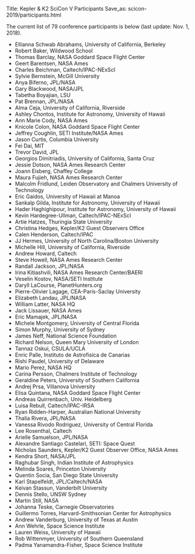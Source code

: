 Title: Kepler & K2 SciCon V Participants
Save_as: scicon-2019/participants.html

The current list of 79 conference participants is below (last update: Nov. 1, 2018).

* Ellianna Schwab Abrahams, University of California, Berkeley
* Robert Baker, Wildwood School
* Thomas Barclay, NASA Goddard Space Flight Center
* Geert Barentsen, NASA Ames
* Charles Beichman, Caltech/IPAC-NExScI
* Sylvie Bernstein, McGill University
* Anya Biferno, JPL/NASA
* Gary Blackwood, NASA/JPL
* Tabetha Boyajian, LSU
* Pat Brennan, JPL/NASA
* Alma Ceja, University of California, Riverside
* Ashley Chontos, Institute for Astronomy, University of Hawaii
* Ann Marie Cody, NASA Ames
* Knicole Colon, NASA Goddard Space Flight Center
* Jeffrey Coughlin, SETI Institute/NASA Ames
* Jason Curtis, Columbia University
* Fei Dai, MIT
* Trevor David, JPL
* Georgios Dimitriadis, University of California, Santa Cruz
* Jessie Dotson, NASA Ames Research Center
* Joann Eisberg, Chaffey College
* Maura Fujieh, NASA Ames Research Center
* Malcolm Fridlund, Leiden Observatory and Chalmers University of Technology
* Eric Gaidos, University of Hawaii at Manoa
* Sankalp Gilda, Institute for Astronomy, University of Hawaii
* Hader Haghighipour, Institute for Astronomy, University of Hawaii
* Kevin Hardegree-Ullman, Caltech/IPAC-NExScI
* Artie Hatzes, Thuringia State University
* Christina Hedges, Kepler/K2 Guest Observers Office	
* Calen Henderson, Caltech/IPAC
* JJ Hermes, University of North Carolina/Boston University	
* Michelle Hill, University of California, Riverside	
* Andrew Howard, Caltech	
* Steve Howell, NASA Ames Research Center
* Randall Jackson, JPL/NASA
* Irina Kitiashvili, NASA Ames Research Center/BAERI
* Veselin Kostov, NASA/SETI Institute	
* Daryll LaCourse, PlanetHunters.org
* Pierre-Olivier Lagage, CEA-Paris-Saclay University
* Elizabeth Landau, JPL/NASA
* William Latter, NASA HQ
* Jack Lissauer, NASA Ames
* Eric Mamajek, JPL/NASA
* Michele Montgomery, University of Central Florida
* Simon Murphy, University of Sydney
* James Neff, National Science Foundation
* Richard Nelson, Queen Mary University of London
* Tannaz Oskui, CSULA/UCLA
* Enric Palle, Instituto de Astrofisica de Canarias
* Rishi Paudel, University of Delaware
* Mario Perez, NASA HQ
* Carina Persson, Chalmers Institute of Technology
* Geraldine Peters, University of Southern California
* Andrej Prsa, Villanova University
* Elisa Quintana, NASA Goddard Space Flight Center
* Andreas Quirrenbach, Univ. Heidelberg
* Luisa Rebull, Caltech/IPAC-IRSA
* Ryan Ridden-Harper, Australian National University
* Thalia Rivera, JPL/NASA
* Vanessa Rivodo Rodriguez, University of Central Florida
* Lee Rosenthal, Caltech
* Arielle Samuelson, JPL/NASA
* Alexandre Santiago Castelari, SETI: Space Quest
* Nicholas Saunders, Kepler/K2 Guest Observer Office, NASA Ames
* Kendra Short, NASA/JPL
* Raghubar Singh, Indian Institute of Astrophysics
* Melinda Soares, Princeton University
* Quentin Socia, San Diego State University
* Karl Stapelfeldt, JPL/Caltech/NASA
* Keivan Stassun, Vanderbilt University
* Dennis Stello, UNSW Sydney
* Martin Still, NASA
* Johanna Teske, Carnegie Observatories	
* Guillermo Torres, Harvard-Smithsonian Center for Astrophysics
* Andrew Vanderburg, University of Texas at Austin
* Ann Wehrle, Space Science Institute
* Lauren Weiss, University of Hawaii
* Rob Wittenmyer, University of Southern Queensland
* Padma Yanamandra-Fisher, Space Science Institute
